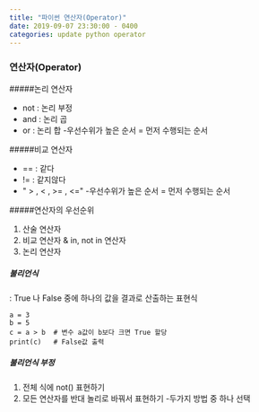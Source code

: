 ```yaml
---
title: "파이썬 연산자(Operator)"
date: 2019-09-07 23:30:00 - 0400
categories: update python operator
---
```


### 연산자(Operator)

#####논리 연산자
- not : 논리 부정
- and : 논리 곱
- or : 논리 합
-우선수위가 높은 순서 = 먼저 수행되는 순서

#####비교 연산자
- == : 같다
- != : 같지않다
- " > , < , >= , <=" 
-우선수위가 높은 순서 = 먼저 수행되는 순서

#####연산자의 우선순위
1. 산술 연산자
2. 비교 연산자 & in, not in 연산자
3. 논리 연산자


##### 불리언식
: True 나 False 중에 하나의 값을 결과로 산출하는 표현식

```
a = 3
b = 5
c = a > b  # 변수 a값이 b보다 크면 True 할당
print(c)   # False값 출력
```

##### 불리언식 부정
1. 전체 식에 not() 표현하기
2. 모든 연산자를 반대 놀리로 바꿔서 표현하기
	-두가지 방법 중 하나 선택
